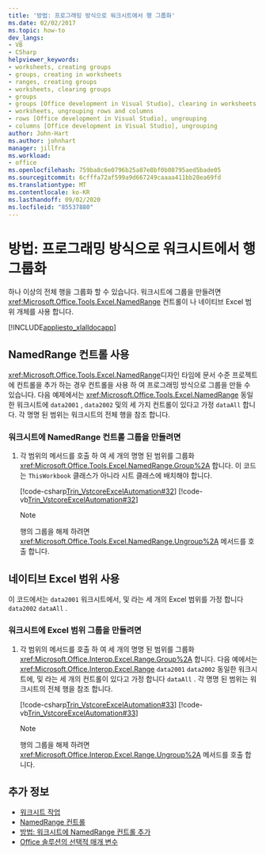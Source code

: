 ```yaml
---
title: '방법: 프로그래밍 방식으로 워크시트에서 행 그룹화'
ms.date: 02/02/2017
ms.topic: how-to
dev_langs:
- VB
- CSharp
helpviewer_keywords:
- worksheets, creating groups
- groups, creating in worksheets
- ranges, creating groups
- worksheets, clearing groups
- groups
- groups [Office development in Visual Studio], clearing in worksheets
- worksheets, ungrouping rows and columns
- rows [Office development in Visual Studio], ungrouping
- columns [Office development in Visual Studio], ungrouping
author: John-Hart
ms.author: johnhart
manager: jillfra
ms.workload:
- office
ms.openlocfilehash: 759ba8c6e0796b25a87e8bf0b08795aed5bade05
ms.sourcegitcommit: 6cfffa72af599a9d667249caaaa411bb28ea69fd
ms.translationtype: MT
ms.contentlocale: ko-KR
ms.lasthandoff: 09/02/2020
ms.locfileid: "85537880"
---
```

# <a name="how-to-programmatically-group-rows-in-a-worksheet"></a>방법: 프로그래밍 방식으로 워크시트에서 행 그룹화
  하나 이상의 전체 행을 그룹화 할 수 있습니다. 워크시트에 그룹을 만들려면 <xref:Microsoft.Office.Tools.Excel.NamedRange> 컨트롤이 나 네이티브 Excel 범위 개체를 사용 합니다.

 [!INCLUDE[appliesto_xlalldocapp](../vsto/includes/appliesto-xlalldocapp-md.md)]

## <a name="use-a-namedrange-control"></a>NamedRange 컨트롤 사용
 <xref:Microsoft.Office.Tools.Excel.NamedRange>디자인 타임에 문서 수준 프로젝트에 컨트롤을 추가 하는 경우 컨트롤을 사용 하 여 프로그래밍 방식으로 그룹을 만들 수 있습니다. 다음 예제에서는 <xref:Microsoft.Office.Tools.Excel.NamedRange> 동일한 워크시트에 `data2001` , `data2002` 및의 세 가지 컨트롤이 있다고 가정 `dataAll` 합니다. 각 명명 된 범위는 워크시트의 전체 행을 참조 합니다.

### <a name="to-create-a-group-of-namedrange-controls-on-a-worksheet"></a>워크시트에 NamedRange 컨트롤 그룹을 만들려면

1. 각 범위의 메서드를 호출 하 여 세 개의 명명 된 범위를 그룹화 <xref:Microsoft.Office.Tools.Excel.NamedRange.Group%2A> 합니다. 이 코드는 `ThisWorkbook` 클래스가 아니라 시트 클래스에 배치해야 합니다.

     [!code-csharp[Trin_VstcoreExcelAutomation#32](../vsto/codesnippet/CSharp/Trin_VstcoreExcelAutomationCS/Sheet1.cs#32)]
     [!code-vb[Trin_VstcoreExcelAutomation#32](../vsto/codesnippet/VisualBasic/Trin_VstcoreExcelAutomation/Sheet1.vb#32)]

    > [!NOTE]
    > 행의 그룹을 해제 하려면 <xref:Microsoft.Office.Tools.Excel.NamedRange.Ungroup%2A> 메서드를 호출 합니다.

## <a name="use-native-excel-ranges"></a>네이티브 Excel 범위 사용
 이 코드에서는 `data2001` 워크시트에서, 및 라는 세 개의 Excel 범위를 가정 합니다 `data2002` `dataAll` .

### <a name="to-create-a-group-of-excel-ranges-in-a-worksheet"></a>워크시트에 Excel 범위 그룹을 만들려면

1. 각 범위의 메서드를 호출 하 여 세 개의 명명 된 범위를 그룹화 <xref:Microsoft.Office.Interop.Excel.Range.Group%2A> 합니다. 다음 예에서는 <xref:Microsoft.Office.Interop.Excel.Range> `data2001` `data2002` 동일한 워크시트에, 및 라는 세 개의 컨트롤이 있다고 가정 합니다 `dataAll` . 각 명명 된 범위는 워크시트의 전체 행을 참조 합니다.

     [!code-csharp[Trin_VstcoreExcelAutomation#33](../vsto/codesnippet/CSharp/Trin_VstcoreExcelAutomationCS/Sheet1.cs#33)]
     [!code-vb[Trin_VstcoreExcelAutomation#33](../vsto/codesnippet/VisualBasic/Trin_VstcoreExcelAutomation/Sheet1.vb#33)]

    > [!NOTE]
    > 행의 그룹을 해제 하려면 <xref:Microsoft.Office.Interop.Excel.Range.Ungroup%2A> 메서드를 호출 합니다.

## <a name="see-also"></a>추가 정보
- [워크시트 작업](../vsto/working-with-worksheets.md)
- [NamedRange 컨트롤](../vsto/namedrange-control.md)
- [방법: 워크시트에 NamedRange 컨트롤 추가](../vsto/how-to-add-namedrange-controls-to-worksheets.md)
- [Office 솔루션의 선택적 매개 변수](../vsto/optional-parameters-in-office-solutions.md)
